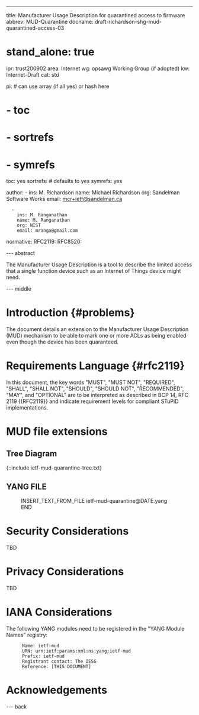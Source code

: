 ---
title: Manufacturer Usage Description for quarantined access to firmware
abbrev: MUD-Quarantine
docname: draft-richardson-shg-mud-quarantined-access-03

# stand_alone: true

ipr: trust200902
area: Internet
wg: opsawg Working Group (if adopted)
kw: Internet-Draft
cat: std

pi:    # can use array (if all yes) or hash here
#  - toc
#  - sortrefs
#  - symrefs
  toc: yes
  sortrefs:   # defaults to yes
  symrefs: yes

author:
      -
        ins: M. Richardson
        name: Michael Richardson
        org: Sandelman Software Works
        email: mcr+ietf@sandelman.ca

      -
        ins: M. Ranganathan
        name: M. Ranganathan
        org: NIST
        email: mranga@gmail.com


normative:
  RFC2119:
  RFC8520:

--- abstract

The Manufacturer Usage Description is a tool to describe the limited access
that a single function device such as an Internet of Things device might
need.

--- middle

# Introduction        {#problems}

The document details an extension to the Manufacturer Usage Description (MUD)
mechanism to be able to mark one or more ACLs as being enabled even though
the device has been quaranteed.

# Requirements Language {#rfc2119}

In this document, the key words "MUST", "MUST NOT", "REQUIRED",
"SHALL", "SHALL NOT", "SHOULD", "SHOULD NOT", "RECOMMENDED", "MAY",
and "OPTIONAL" are to be interpreted as described in BCP 14, RFC 2119
{{RFC2119}} and indicate requirement levels for compliant STuPiD
implementations.

# MUD file extensions

## Tree Diagram

{::include ietf-mud-quarantine-tree.txt}

## YANG FILE

<figure>
INSERT_TEXT_FROM_FILE ietf-mud-quarantine@DATE.yang END
</figure>

# Security Considerations

TBD

# Privacy Considerations

TBD

# IANA Considerations

The following YANG modules need to be registered in the "YANG Module Names" registry:

~~~~
      Name: ietf-mud
      URN: urn:ietf:params:xml:ns:yang:ietf-mud
      Prefix: ietf-mud
      Registrant contact: The IESG
      Reference: [THIS DOCUMENT]
~~~~


# Acknowledgements

--- back

